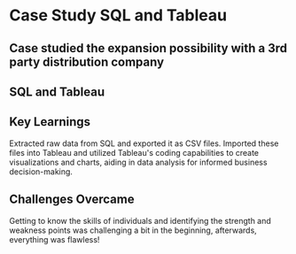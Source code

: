 # Case Study SQL and Tableau
## Case studied the expansion possibility with a 3rd party distribution company

## SQL and Tableau

## Key Learnings
Extracted raw data from SQL and exported it as CSV files. Imported these files into Tableau and utilized Tableau's coding capabilities to create visualizations and charts, aiding in data analysis for informed business decision-making.

## Challenges Overcame
Getting to know the skills of individuals and identifying the strength and weakness points was challenging a bit in the beginning, afterwards, everything was flawless!

